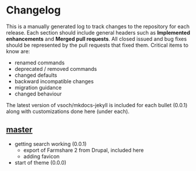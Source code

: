 # Changelog

This is a manually generated log to track changes to the repository for each release. 
Each section should include general headers such as **Implemented enhancements** 
and **Merged pull requests**. All closed issued and bug fixes should be 
represented by the pull requests that fixed them.
Critical items to know are:

 - renamed commands
 - deprecated / removed commands
 - changed defaults
 - backward incompatible changes
 - migration guidance
 - changed behaviour

The latest version of vsoch/mkdocs-jekyll is included for each bullet (0.0.1)
along with customizations done here (under each).

## [master](https://github.com/stanford-rc/docs-farmshare/tree/master)
 - getting search working (0.0.1)
   - export of Farmshare 2 from Drupal, included here
   - adding favicon
 - start of theme  (0.0.0)
